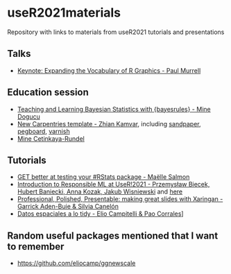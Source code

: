 # useR2021materials

Repository with links to materials from useR2021 tutorials and presentations

## Talks

- [Keynote: Expanding the Vocabulary of R Graphics - Paul Murrell](https://www.stat.auckland.ac.nz/~paul/Talks/useR2021/)


## Education session
- [Teaching and Learning Bayesian Statistics with {bayesrules} - Mine Dogucu](https://github.com/mdogucu/user-2021)
- [New Carpentries template - Zhian Kamvar](), including [sandpaper](https://carpentries.github.io/sandpaper/), [pegboard](https://carpentries.github.io/pegboard/), [varnish](https://github.com/carpentries/varnish)
- [Mine Cetinkaya-Rundel](https://speakerdeck.com/minecr/building-and-maintaining-openintro-using-the-r-ecosystem-user-2021)


## Tutorials

- [GET better at testing your #RStats package - Maёlle Salmon](https://http-testing-r.netlify.app/)
- [Introduction to Responsible ML at UseR!2021 - Przemysław Biecek, Hubert Baniecki, Anna Kozak, Jakub Wisniewski](https://github.com/MI2DataLab/ResponsibleML-UseR2021/blob/main/before.md) and [here](https://github.com/MI2DataLab/ResponsibleML-UseR2021)
- [Professional, Polished, Presentable: making great slides with Xaringan - Garrick Aden-Buie & Silvia Canelón](https://presentable-user2021.netlify.app/)
- [Datos espaciales a lo tidy - Elio Campitelli & Pao Corrales](https://eliocamp.github.io/espaciales-tidy-tutorial/)]


## Random useful packages mentioned that I want to remember

- https://github.com/eliocamp/ggnewscale
